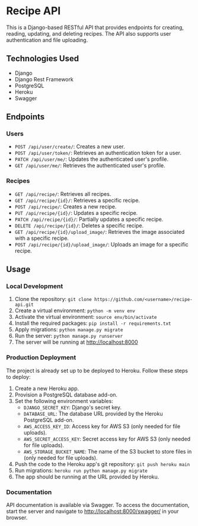 
# Recipe API

This is a Django-based RESTful API that provides endpoints for creating, reading, updating, and deleting recipes. The API also supports user authentication and file uploading.

## Technologies Used

-   Django
-   Django Rest Framework
-   PostgreSQL
-   Heroku
-   Swagger

## Endpoints

### Users

-   `POST /api/user/create/`: Creates a new user.
-   `POST /api/user/token/`: Retrieves an authentication token for a user.
-   `PATCH /api/user/me/`: Updates the authenticated user's profile.
-   `GET /api/user/me/`: Retrieves the authenticated user's profile.

### Recipes

-   `GET /api/recipe/`: Retrieves all recipes.
-   `GET /api/recipe/{id}/`: Retrieves a specific recipe.
-   `POST /api/recipe/`: Creates a new recipe.
-   `PUT /api/recipe/{id}/`: Updates a specific recipe.
-   `PATCH /api/recipe/{id}/`: Partially updates a specific recipe.
-   `DELETE /api/recipe/{id}/`: Deletes a specific recipe.
-   `GET /api/recipe/{id}/upload_image/`: Retrieves the image associated with a specific recipe.
-   `POST /api/recipe/{id}/upload_image/`: Uploads an image for a specific recipe.

## Usage

### Local Development

1.  Clone the repository: `git clone https://github.com/<username>/recipe-api.git`
2.  Create a virtual environment: `python -m venv env`
3.  Activate the virtual environment: `source env/bin/activate`
4.  Install the required packages: `pip install -r requirements.txt`
5.  Apply migrations: `python manage.py migrate`
6.  Run the server: `python manage.py runserver`
7.  The server will be running at [http://localhost:8000](http://localhost:8000/)

### Production Deployment

The project is already set up to be deployed to Heroku. Follow these steps to deploy:

1.  Create a new Heroku app.
2.  Provision a PostgreSQL database add-on.
3.  Set the following environment variables:
    -   `DJANGO_SECRET_KEY`: Django's secret key.
    -   `DATABASE_URL`: The database URL provided by the Heroku PostgreSQL add-on.
    -   `AWS_ACCESS_KEY_ID`: Access key for AWS S3 (only needed for file uploads).
    -   `AWS_SECRET_ACCESS_KEY`: Secret access key for AWS S3 (only needed for file uploads).
    -   `AWS_STORAGE_BUCKET_NAME`: The name of the S3 bucket to store files in (only needed for file uploads).
4.  Push the code to the Heroku app's git repository: `git push heroku main`
5.  Run migrations: `heroku run python manage.py migrate`
6.  The app should be running at the URL provided by Heroku.

### Documentation

API documentation is available via Swagger. To access the documentation, start the server and navigate to [http://localhost:8000/swagger/](http://localhost:8000/swagger/) in your browser.